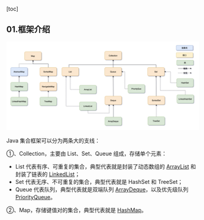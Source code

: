 [toc]

## 01.框架介绍

![img](./../_pic_/gailan-01.png)

Java 集合框架可以分为两条大的支线：

①、Collection，主要由 List、Set、Queue 组成，存储单个元素：

- List 代表有序、可重复的集合，典型代表就是封装了动态数组的 [ArrayList](https://javabetter.cn/collection/arraylist.html) 和封装了链表的 [LinkedList](https://javabetter.cn/collection/linkedlist.html)；
- Set 代表无序、不可重复的集合，典型代表就是 HashSet 和 TreeSet；
- Queue 代表队列，典型代表就是双端队列 [ArrayDeque](https://javabetter.cn/collection/arraydeque.html)，以及优先级队列 [PriorityQueue](https://javabetter.cn/collection/PriorityQueue.html)。

②、Map，存储键值对的集合，典型代表就是 [HashMap](https://javabetter.cn/collection/hashmap.html)。


